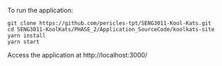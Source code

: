 To run the application: 
```
git clone https://github.com/pericles-tpt/SENG3011-Kool-Kats.git
cd SENG3011-KoolKats/PHASE_2/Application_SourceCode/koolkats-site
yarn install
yarn start
```
Access the application at http://localhost:3000/

